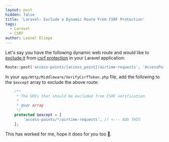 ```yaml
---
layout: post
hidden: false
title: 'Laravel: Exclude a Dynamic Route From CSRF Protection'
tags:
  - Laravel
  - CSRF
author: Leonel Elimpe
---
```

Let's say you have the following dynamic web route and would like to [exclude it](https://laravel.com/docs/6.x/csrf#csrf-excluding-uris) from [csrf protection](https://laravel.com/docs/6.x/csrf) in your Laravel application:

```php
Route::post('access-points/{access_point}/airtime-requests', 'AccessPointAirtimeRequestController');
```

In your `app/Http/Middleware/VerifyCsrfToken.php` file, add the following to the `$except` array to exclude the above route:

```php
    /**
     * The URIs that should be excluded from CSRF verification.
     *
     * @var array
     */
    protected $except = [
        'access-points/*/airtime-requests', // <--- ADD THIS
    ];

```

This has worked for me, hope it does for you too 🙂.